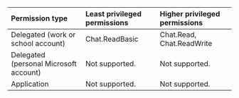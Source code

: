 |Permission type|Least privileged permissions|Higher privileged permissions|
|:---|:---|:---|
|Delegated (work or school account)|Chat.ReadBasic|Chat.Read, Chat.ReadWrite|
|Delegated (personal Microsoft account)|Not supported.|Not supported.|
|Application|Not supported.|Not supported.|